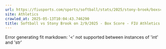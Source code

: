 ```yaml
---
url: https://fiusports.com/sports/softball/stats/2025/stony-brook/boxscore/12785
site: Athletics
crawled_at: 2025-05-13T10:04:43.746290
title: Softball vs Stony Brook on 2/9/2025 - Box Score - FIU Athletics
---
```


Error generating fit markdown: '<' not supported between instances of 'int' and 'str'